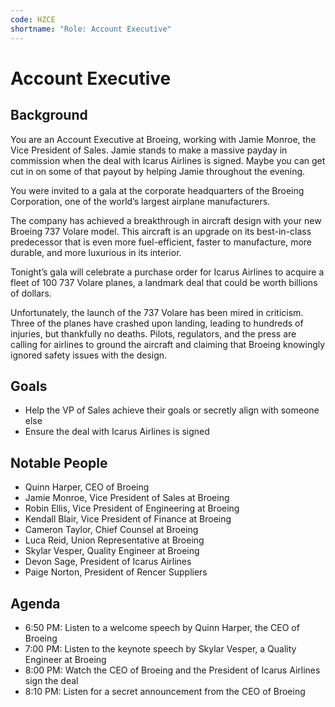 ```yaml
---
code: HZCE
shortname: "Role: Account Executive"
---
```


# Account Executive

## Background

You are an Account Executive at Broeing, working with Jamie Monroe, the Vice President of Sales. Jamie stands to make a massive payday in commission when the deal with Icarus Airlines is signed. Maybe you can get cut in on some of that payout by helping Jamie throughout the evening.

You were invited to a gala at the corporate headquarters of the Broeing Corporation, one of the world’s largest airplane manufacturers.

The company has achieved a breakthrough in aircraft design with your new Broeing 737 Volare model. This aircraft is an upgrade on its best-in-class predecessor that is even more fuel-efficient, faster to manufacture, more durable, and more luxurious in its interior.

Tonight’s gala will celebrate a purchase order for Icarus Airlines to acquire a fleet of 100 737 Volare planes, a landmark deal that could be worth billions of dollars.

Unfortunately, the launch of the 737 Volare has been mired in criticism. Three of the planes have crashed upon landing, leading to hundreds of injuries, but thankfully no deaths. Pilots, regulators, and the press are calling for airlines to ground the aircraft and claiming that Broeing knowingly ignored safety issues with the design.

## Goals

- Help the VP of Sales achieve their goals or secretly align with someone else
- Ensure the deal with Icarus Airlines is signed

## Notable People

- Quinn Harper, CEO of Broeing
- Jamie Monroe, Vice President of Sales at Broeing
- Robin Ellis, Vice President of Engineering at Broeing
- Kendall Blair, Vice President of Finance at Broeing
- Cameron Taylor, Chief Counsel at Broeing
- Luca Reid, Union Representative at Broeing
- Skylar Vesper, Quality Engineer at Broeing
- Devon Sage, President of Icarus Airlines
- Paige Norton, President of Rencer Suppliers

## Agenda

- 6:50 PM: Listen to a welcome speech by Quinn Harper, the CEO of Broeing
- 7:00 PM: Listen to the keynote speech by Skylar Vesper, a Quality Engineer at Broeing
- 8:00 PM: Watch the CEO of Broeing and the President of Icarus Airlines sign the deal
- 8:10 PM: Listen for a secret announcement from the CEO of Broeing
